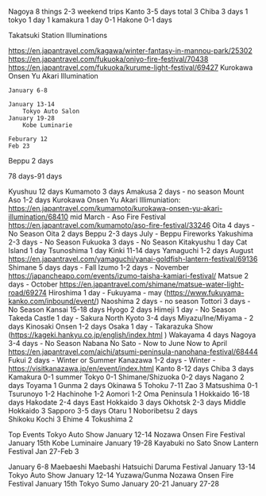 Nagoya 8 things
    2-3 weekend trips
Kanto 3-5 days total 
    3 Chiba
        3 days 
    1 tokyo 
        1 day 
    1 kamakura 
        1 day 
    0-1 Hakone 
        0-1 days 


Takatsuki Station Illuminations


https://en.japantravel.com/kagawa/winter-fantasy-in-mannou-park/25302
https://en.japantravel.com/fukuoka/oniyo-fire-festival/70438
https://en.japantravel.com/fukuoka/kurume-light-festival/69427
Kurokawa Onsen Yu Akari Illumination

    January 6-8 

    January 13-14 
        Tokyo Auto Salon 
    January 19-28 
        Kobe Luminarie
    
    Feburary 12 
    Feb 23 





Beppu 2 days 



78 days-91 days 

Kyushuu 12 days 
    Kumamoto 3 days 
        Amakusa 2 days - no season
        Mount Aso 1-2 days
            Kurokawa Onsen Yu Akari Illimuniation: https://en.japantravel.com/kumamoto/kurokawa-onsen-yu-akari-illumination/68410
            mid March - Aso Fire Festival https://en.japantravel.com/kumamoto/aso-fire-festival/33246
    Oita 4 days - No Season
        Oita 2 days
        Beppu 2-3 days 
            July - Beppu Fireworks
    Yakushima 2-3 days  - No Season 
    Fukuoka 3 days - No Season
        Kitakyushu 1 day
        Cat Island 1 day 
        Tsunoshima 1 day 
Kinki 11-14 days 
    Yamaguchi 1-2 days
        August https://en.japantravel.com/yamaguchi/yanai-goldfish-lantern-festival/69136
    Shimane 5 days days - Fall 
        Izumo 1-2 days - November https://japancheapo.com/events/izumo-taisha-kamiari-festival/
        Matsue 2 days - October https://en.japantravel.com/shimane/matsue-water-light-road/69274 
    Hiroshima 1 day - Fukuyama - may (https://www.fukuyama-kanko.com/inbound/event/)
    Naoshima 2 days - no season
    Tottori 3 days - No Season 
Kansai 15-18 days
    Hyogo 2 days 
        Himeji 1 day - No Season
        Takeda Castle 1 day - Sakura 
    North Kyoto 3-4 days 
        Miyazu/Ine/Miyama - 2 days
        Kinosaki Onsen 1-2 days
    Osaka 1 day  - Takarazuka Show (https://kageki.hankyu.co.jp/english/index.html )
    Wakayama 4 days 
    Nagoya 3-4 days - No Season 
        Nabana No Sato - Now to June 
        Now to April https://en.japantravel.com/aichi/atsumi-peninsula-nanohana-festival/68444
    Fukui 2 days - Winter or Summer 
    Kanazawa 1-2 days - Winter - https://visitkanazawa.jp/en/event/index.html
Kanto 8-12 days 
    Chiba 3 days 
    Kamakura 0-1 summer 
    Tokyo 0-1 
    Shimane/Shizuoka 0-2 days 
    Nagano 2 days 
    Toyama 1 
    Gunma 2 days 
Okinawa 5 
Tohoku 7-11
    Zao 3 
    Matsushima 0-1
    Tsurunoyo 1-2 
    Hachinohe 1-2
    Aomori 1-2 
    Oma Peninsula 1
Hokkaido 16-18 days 
    Hakodate 2-4 days 
    East Hokkaido 3 days 
    Okhotsk 2-3 days
    Middle Hokkaido 3
    Sapporo 3-5 days 
    Otaru 1
    Noboribetsu 2 days  
Shikoku
    Kochi 3 
    Ehime 4
    Tokushima 2 

Top Events
    Tokyo Auto Show January 12-14 
    Nozawa Onsen Fire Festival January 15th
    Kobe Luminaire January 19-28
    Kayabuki no Sato Snow Lantern Festival Jan 27-Feb 3 



January 6-8 
    Maebaeshi Maebashi Hatsuichi Daruma Festival
January 13-14
    Tokyo Auto Show January 12-14 
    Yuzawa/Gunma
    Nozawa Onsen Fire Festival January 15th
    Tokyo Sumo 
January 20-21
January 27-28


